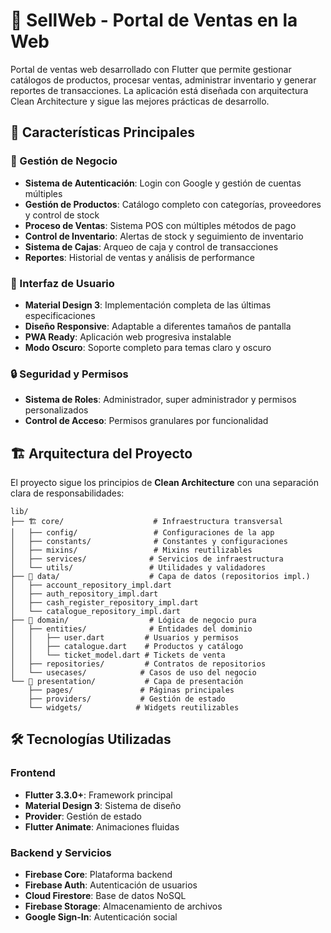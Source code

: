 # 🛒 SellWeb - Portal de Ventas en la Web

Portal de ventas web desarrollado con Flutter que permite gestionar catálogos de productos, procesar ventas, administrar inventario y generar reportes de transacciones. La aplicación está diseñada con arquitectura Clean Architecture y sigue las mejores prácticas de desarrollo.

## 🚀 Características Principales

### 💼 Gestión de Negocio
- **Sistema de Autenticación**: Login con Google y gestión de cuentas múltiples
- **Gestión de Productos**: Catálogo completo con categorías, proveedores y control de stock
- **Proceso de Ventas**: Sistema POS con múltiples métodos de pago
- **Control de Inventario**: Alertas de stock y seguimiento de inventario
- **Sistema de Cajas**: Arqueo de caja y control de transacciones
- **Reportes**: Historial de ventas y análisis de performance

### 🎨 Interfaz de Usuario
- **Material Design 3**: Implementación completa de las últimas especificaciones
- **Diseño Responsive**: Adaptable a diferentes tamaños de pantalla
- **PWA Ready**: Aplicación web progresiva instalable
- **Modo Oscuro**: Soporte completo para temas claro y oscuro

### 🔒 Seguridad y Permisos
- **Sistema de Roles**: Administrador, super administrador y permisos personalizados
- **Control de Acceso**: Permisos granulares por funcionalidad

## 🏗️ Arquitectura del Proyecto

El proyecto sigue los principios de **Clean Architecture** con una separación clara de responsabilidades:

```
lib/
├── 🏗️ core/                    # Infraestructura transversal
│   ├── config/                 # Configuraciones de la app
│   ├── constants/              # Constantes y configuraciones
│   ├── mixins/                 # Mixins reutilizables
│   ├── services/              # Servicios de infraestructura
│   └── utils/                 # Utilidades y validadores
├── 💾 data/                    # Capa de datos (repositorios impl.)
│   ├── account_repository_impl.dart
│   ├── auth_repository_impl.dart
│   ├── cash_register_repository_impl.dart
│   └── catalogue_repository_impl.dart
├── 🎯 domain/                  # Lógica de negocio pura
│   ├── entities/              # Entidades del dominio
│   │   ├── user.dart         # Usuarios y permisos
│   │   ├── catalogue.dart    # Productos y catálogo
│   │   └── ticket_model.dart # Tickets de venta
│   ├── repositories/         # Contratos de repositorios
│   └── usecases/            # Casos de uso del negocio
└── 🎨 presentation/           # Capa de presentación
    ├── pages/               # Páginas principales
    ├── providers/           # Gestión de estado
    └── widgets/            # Widgets reutilizables
```

## 🛠️ Tecnologías Utilizadas

### Frontend
- **Flutter 3.3.0+**: Framework principal
- **Material Design 3**: Sistema de diseño
- **Provider**: Gestión de estado
- **Flutter Animate**: Animaciones fluidas

### Backend y Servicios
- **Firebase Core**: Plataforma backend
- **Firebase Auth**: Autenticación de usuarios
- **Cloud Firestore**: Base de datos NoSQL
- **Firebase Storage**: Almacenamiento de archivos
- **Google Sign-In**: Autenticación social

```

